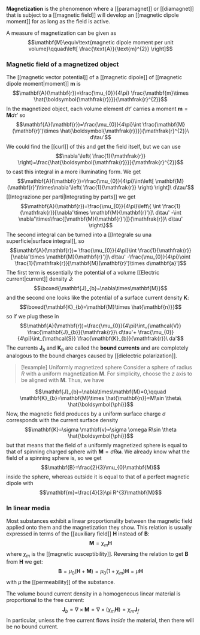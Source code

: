 **Magnetization** is the phenomenon where a [[paramagnet]] or [[diamagnet]] that is subject to a [[magnetic field]] will develop an [[magnetic dipole moment]] for as long as the field is active.

A measure of magnetization can be given as
$$\mathbf{M}\equiv\text{magnetic dipole moment per unit volume}\qquad\left[ \frac{\text{A}}{\text{m}^{2}} \right]$$
### Magnetic field of a magnetized object
The [[magnetic vector potential]] of a [[magnetic dipole]] of [[magnetic dipole moment|moment]] $\mathbf{m}$ is
$$\mathbf{A}(\mathbf{r})=\frac{\mu_{0}}{4\pi} \frac{\mathbf{m}\times \hat{\boldsymbol{\mathfrak{r}}}}{\mathfrak{r}^{2}}$$
In the magnetized object, each volume element $d\tau'$ carries a moment $\mathbf{m}=\mathbf{M}d\tau'$ so
$$\mathbf{A}(\mathbf{r})=\frac{\mu_{0}}{4\pi}\int \frac{\mathbf{M}(\mathbf{r}')\times \hat{\boldsymbol{\mathfrak{r}}}}{\mathfrak{r}^{2}}\ d\tau'$$
We could find the [[curl]] of this and get the field itself, but we can use
$$\nabla'\left( \frac{1}{\mathfrak{r}} \right)=\frac{\hat{\boldsymbol{\mathfrak{r}}}}{\mathfrak{r}^{2}}$$
to cast this integral in a more illuminating form. We get
$$\mathbf{A}(\mathbf{r})=\frac{\mu_{0}}{4\pi}\int\left[ \mathbf{M}(\mathbf{r}')\times\nabla'\left( \frac{1}{\mathfrak{r}} \right) \right]\ d\tau'$$
[[Integrazione per parti|Integrating by parts]] we get
$$\mathbf{A}(\mathbf{r})=\frac{\mu_{0}}{4\pi}\left\{ \int \frac{1}{\mathfrak{r}}[\nabla'\times \mathbf{M}(\mathbf{r}')]\ d\tau' -\int \nabla'\times\frac{[\mathbf{M}(\mathbf{r}')]}{\mathfrak{r}}\ d\tau' \right\}$$
The second integral can be turned into a [[Integrale su una superficie|surface integral]], so
$$\mathbf{A}(\mathbf{r})= \frac{\mu_{0}}{4\pi}\int \frac{1}{\mathfrak{r}}[\nabla'\times \mathbf{M}(\mathbf{r}')]\ d\tau' -\frac{\mu_{0}}{4\pi}\oint \frac{1}{\mathfrak{r}}[\mathbf{M}(\mathbf{r}')\times d\mathbf{a}']$$
The first term is essentially the potential of a volume [[Electric current|current]] density $\mathbf{J}$:
$$\boxed{\mathbf{J}_{b}=\nabla\times\mathbf{M}}$$
and the second one looks like the potential of a surface current density $\mathbf{K}$:
$$\boxed{\mathbf{K}_{b}=\mathbf{M}\times \hat{\mathbf{n}}}$$
so if we plug these in
$$\mathbf{A}(\mathbf{r})=\frac{\mu_{0}}{4\pi}\int_{\mathcal{V}} \frac{\mathbf{J}_{b}}{\mathfrak{r}}\ d\tau'+ \frac{\mu_{0}}{4\pi}\int_{\mathcal{S}} \frac{\mathbf{K}_{b}}{\mathfrak{r}}\ da'$$
The currents $\mathbf{J}_{b}$ and $\mathbf{K}_{b}$ are called the **bound currents** and are completely analogous to the bound charges caused by [[dielectric polarization]].

> [!example] Uniformly magnetized sphere
> Consider a sphere of radius $R$ with a uniform magnetization $\mathbf{M}$. For simplicity, choose the $z$ axis to be aligned with $\mathbf{M}$. Thus, we have

$$\mathbf{J}_{b}=\nabla\times\mathbf{M}=0,\qquad \mathbf{K}_{b}=\mathbf{M}\times \hat{\mathbf{n}}=M\sin \theta\ \hat{\boldsymbol{\phi}}$$
Now, the magnetic field produces by a uniform surface charge $\sigma$ corresponds with the current surface density
$$\mathbf{K}=\sigma \mathbf{v}=\sigma \omega R\sin \theta \hat{\boldsymbol{\phi}}$$
but that means that the field of a uniformly magnetized sphere is equal to that of spinning charged sphere with $\mathbf{M}=\sigma R\boldsymbol{\omega}$. We already know what the field of a spinning sphere is, so we get
$$\mathbf{B}=\frac{2}{3}\mu_{0}\mathbf{M}$$
inside the sphere, whereas outside it is equal to that of a perfect magnetic dipole with
$$\mathbf{m}=\frac{4}{3}\pi R^{3}\mathbf{M}$$
### In linear media
Most substances exhibit a linear proportionality between the magnetic field applied onto them and the magnetization they show. This relation is usually expressed in terms of the [[auxiliary field]] $\mathbf{H}$ instead of $\mathbf{B}$:
$$\mathbf{M}=\chi_{m}\mathbf{H}$$
where $\chi_{m}$ is the [[magnetic susceptibility]]. Reversing the relation to get $\mathbf{B}$ from $\mathbf{H}$ we get:
$$\mathbf{B}=\mu_{0}(\mathbf{H}+\mathbf{M})=\mu_{0}(1+\chi_{m})\mathbf{H}=\mu \mathbf{H}$$
with $\mu$ the [[permeability]] of the substance.

The volume bound current density in a homogeneous linear material is proportional to the free current:
$$\mathbf{J}_{b}=\nabla\times\mathbf{M}=\nabla \times(\chi_{m}\mathbf{H})=\chi_{m}\mathbf{J}_{f}$$
In particular, unless the free current flows *inside* the material, then there will be no bound current.